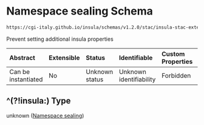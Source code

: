 # Namespace sealing Schema

```txt
https://cgi-italy.github.io/insula/schemas/v1.2.0/stac/insula-stac-extension.schema.json#/definitions/collectionFields/patternProperties/^(?!insula:)
```

Prevent setting additional insula properties

| Abstract            | Extensible | Status         | Identifiable            | Custom Properties | Additional Properties | Access Restrictions | Defined In                                                                                                   |
| :------------------ | :--------- | :------------- | :---------------------- | :---------------- | :-------------------- | :------------------ | :----------------------------------------------------------------------------------------------------------- |
| Can be instantiated | No         | Unknown status | Unknown identifiability | Forbidden         | Allowed               | none                | [insula-stac-extension.schema.json\*](schemas/stac/insula-stac-extension.schema.json) |

## ^(?!insula:) Type

unknown ([Namespace sealing](insula-stac-extension-definitions-insula-stac-collection-fields-patternproperties-namespace-sealing.md))
